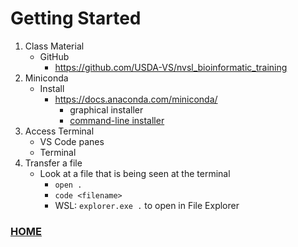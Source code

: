 # Getting Started

1. Class Material
    - GitHub
        - https://github.com/USDA-VS/nvsl_bioinformatic_training
2. Miniconda
    - Install
        - https://docs.anaconda.com/miniconda/
            - graphical installer
            - [command-line installer](https://docs.anaconda.com/miniconda/#quick-command-line-install)
3. Access Terminal
    - VS Code panes
    - Terminal
4. Transfer a file
    - Look at a file that is being seen at the terminal
        - `open .`
        -  `code <filename>`
        - WSL: `explorer.exe .` to open in File Explorer

### [HOME](../README.md)
